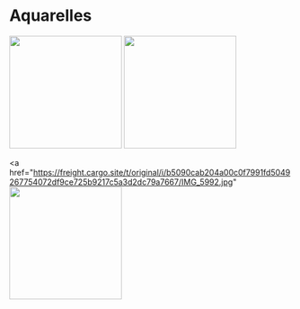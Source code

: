# Aquarelles

<a href="https://freight.cargo.site/t/original/i/2f73f15302add4db7987f1024af97a5e13b93b18df6b87691c7bfe01364f5cc0/IMG_5975.jpg"><img src="https://freight.cargo.site/t/original/i/2f73f15302add4db7987f1024af97a5e13b93b18df6b87691c7bfe01364f5cc0/IMG_5975.jpg" width="200" /></a> <a href="https://freight.cargo.site/t/original/i/239c6f113f61c846543f8aa5d5fbec3b89aed006d7438406cf46d76d2ce99f62/IMG_5939-2.jpg"> <img src="https://freight.cargo.site/t/original/i/239c6f113f61c846543f8aa5d5fbec3b89aed006d7438406cf46d76d2ce99f62/IMG_5939-2.jpg" width="200" /></a>

<a href="https://freight.cargo.site/t/original/i/b5090cab204a00c0f7991fd5049267754072df9ce725b9217c5a3d2dc79a7667/IMG_5992.jpg" <img src="https://freight.cargo.site/t/original/i/b5090cab204a00c0f7991fd5049267754072df9ce725b9217c5a3d2dc79a7667/IMG_5992.jpg" width="200" /></a>


